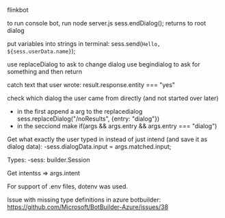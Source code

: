 flinkbot


to run console bot, run node server.js
sess.endDialog(); returns to root dialog

put variables into strings in terminal: sess.send(`Hello, ${sess.userData.name}`);


use replaceDialog to ask to change dialog
use begindialog to ask for something and then return



catch text that user wrote: result.response.entity === "yes"

check which dialog the user came from directly (and not started over later)
- in the first append a arg to the replacedialog sess.replaceDialog("/noResults", {entry: "dialog"})
- in the secciond make if(args && args.entry && args.entry === "dialog")



Get what exactly the user typed in instead of just intend (and save it as dialog data):
-sess.dialogData.input = args.matched.input;


Types:
-sess: builder.Session

Get intentss => args.intent

For support of .env files, dotenv was used.



Issue with missing type definitions in azure botbuilder: https://github.com/Microsoft/BotBuilder-Azure/issues/38
